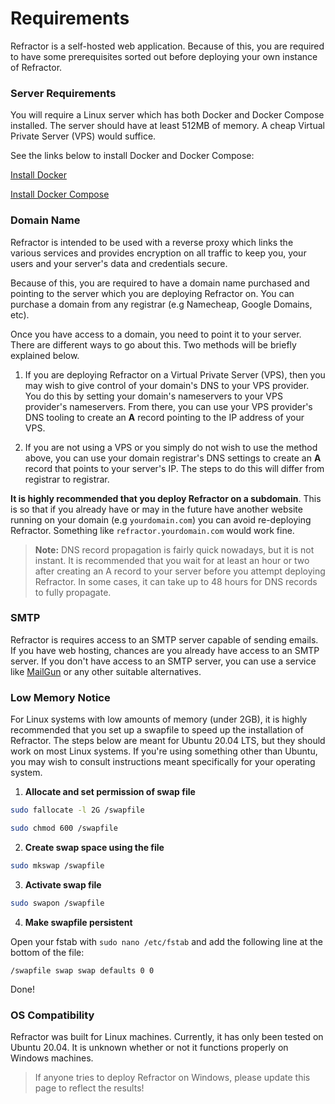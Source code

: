 # Requirements

Refractor is a self-hosted web application. Because of this, you are required to have some prerequisites sorted out before deploying your own instance of Refractor.

### Server Requirements

You will require a Linux server which has both Docker and Docker Compose installed. The server should have at least 512MB of memory. A cheap Virtual Private Server (VPS) would suffice.

See the links below to install Docker and Docker Compose:

[Install Docker](https://docs.docker.com/engine/install/)

[Install Docker Compose](https://docs.docker.com/compose/install/)

### Domain Name

Refractor is intended to be used with a reverse proxy which links the various services and provides encryption on all traffic to keep you, your users and your server's data and credentials secure.

Because of this, you are required to have a domain name purchased and pointing to the server which you are deploying Refractor on. You can purchase a domain from any registrar (e.g Namecheap, Google Domains, etc).

Once you have access to a domain, you need to point it to your server. There are different ways to go about this. Two methods will be briefly explained below.

1. If you are deploying Refractor on a Virtual Private Server (VPS), then you may wish to give control of your domain's DNS to your VPS provider. You do this by setting your domain's nameservers to your VPS provider's nameservers. From there, you can use your VPS provider's DNS tooling to create an **A** record pointing to the IP address of your VPS.

2. If you are not using a VPS or you simply do not wish to use the method above, you can use your domain registrar's DNS settings to create an **A** record that points to your server's IP. The steps to do this will differ from registrar to registrar.

**It is highly recommended that you deploy Refractor on a subdomain**. This is so that if you already have or may in the future have another website running on your domain (e.g `yourdomain.com`) you can avoid re-deploying Refractor. Something like `refractor.yourdomain.com` would work fine.

> **Note:** DNS record propagation is fairly quick nowadays, but it is not instant. It is recommended that you wait for at least an hour or two after creating an A record to your server before you attempt deploying Refractor. In some cases, it can take up to 48 hours for DNS records to fully propagate.

### SMTP

Refractor is requires access to an SMTP server capable of sending emails. If you have web hosting, chances are you already have access to an SMTP server. If you don't have access to an SMTP server, you can use a service like [MailGun](https://www.mailgun.com) or any other suitable alternatives.

### Low Memory Notice

For Linux systems with low amounts of memory (under 2GB), it is highly recommended that you set up a swapfile to speed up the installation of Refractor. The steps below are meant for Ubuntu 20.04 LTS, but they should work on most Linux systems. If you're using something other than Ubuntu, you may wish to consult instructions meant specifically for your operating system.

1. **Allocate and set permission of swap file**

```bash
sudo fallocate -l 2G /swapfile
```

```bash
sudo chmod 600 /swapfile
```

2. **Create swap space using the file**

```bash
sudo mkswap /swapfile
```

3. **Activate swap file**

```bash
sudo swapon /swapfile
```

4. **Make swapfile persistent**

Open your fstab with `sudo nano /etc/fstab` and add the following line at the bottom of the file:

```
/swapfile swap swap defaults 0 0
```

Done!

### OS Compatibility

Refractor was built for Linux machines. Currently, it has only been tested on Ubuntu 20.04. It is unknown whether or not it functions properly on Windows machines.

> If anyone tries to deploy Refractor on Windows, please update this page to reflect the results!
